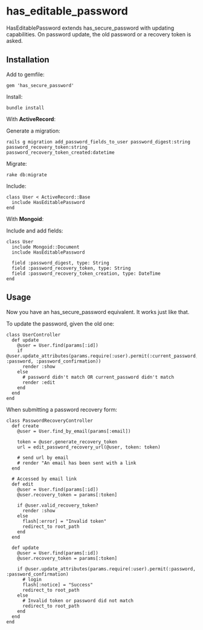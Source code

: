 has_editable_password
=====================

HasEditablePassword extends has_secure_password with updating capabilities. On password update, the old password or a recovery token is asked.

Installation
-----
Add to gemfile:

    gem 'has_secure_password'
    
Install:

    bundle install

With **ActiveRecord**:

Generate a migration:

    rails g migration add_password_fields_to_user password_digest:string password_recovery_token:string password_recovery_token_created:datetime

Migrate:

    rake db:migrate

Include:

    class User < ActiveRecord::Base
      include HasEditablePassword
    end
    
With **Mongoid**:

Include and add fields:

    class User
      include Mongoid::Document
      include HasEditablePassword
      
      field :password_digest, type: String
      field :password_recovery_token, type: String
      field :password_recovery_token_creation, type: DateTime
    end

Usage
-----

Now you have an has_secure_password equivalent. It works just like that.

To update the password, given the old one:

    class UserController
      def update
        @user = User.find(params[:id])
        if @user.update_attributes(params.require(:user).permit(:current_password, :password, :password_confirmation))
          render :show
        else
          # password didn't match OR current_password didn't match
          render :edit
        end
      end
    end
    
When submitting a password recovery form:

    class PasswordRecoveryController
      def create
        @user = User.find_by_email(params[:email])
          
        token = @user.generate_recovery_token
        url = edit_password_recovery_url(@user, token: token)
          
        # send url by email
        # render "An email has been sent with a link
      end
        
      # Accessed by email link
      def edit
        @user = User.find(params[:id])
        @user.recovery_token = params[:token]
          
        if @user.valid_recovery_token?
          render :show
        else
          flash[:error] = "Invalid token"
          redirect_to root_path
        end
      end
       
      def update
        @user = User.find(params[:id])
        @user.recovery_token = params[:token]
        
        if @user.update_attributes(params.require(:user).permit(:password, :password_confirmation)
          # login
          flash[:notice] = "Success"
          redirect_to root_path
        else
          # Invalid token or password did not match
          redirect_to root_path
        end
      end
    end
